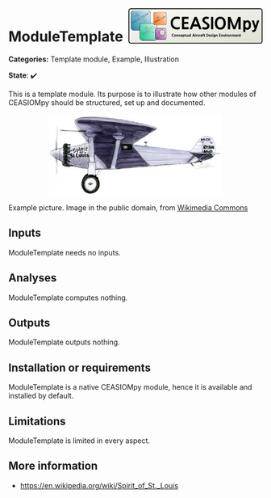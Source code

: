 

<img align="right" height="70" src="../../documents/logos/CEASIOMpy_banner_main.png">

# ModuleTemplate

**Categories:** Template module, Example, Illustration

**State**: :heavy_check_mark:


This is a template module. Its purpose is to illustrate how other modules of CEASIOMpy should be structured, set up and documented.


<p align="center">
<img height="160" src="files/Spirit_of_St._Louis.jpg">
</p>

Example picture. Image in the public domain, from [Wikimedia Commons](https://commons.wikimedia.org/wiki/File:Spirit_of_St._Louis.jpg)



## Inputs

ModuleTemplate needs no inputs.

## Analyses

ModuleTemplate computes nothing.

## Outputs

ModuleTemplate outputs nothing.


## Installation or requirements

ModuleTemplate is a native CEASIOMpy module, hence it is available and installed by default.


## Limitations

ModuleTemplate is limited in every aspect.


## More information

* https://en.wikipedia.org/wiki/Spirit_of_St._Louis
